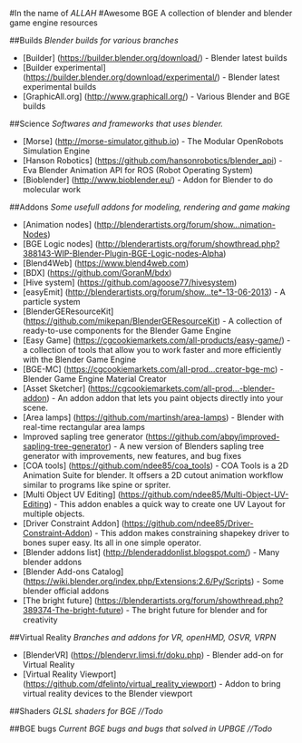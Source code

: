 #In the name of *ALLAH*
#Awesome BGE
A collection of blender and blender game engine resources


##Builds
*Blender builds for various branches*
- [Builder] (https://builder.blender.org/download/) - Blender latest builds
- [Builder experimental] (https://builder.blender.org/download/experimental/) - Blender latest experimental builds
- [GraphicAll.org] (http://www.graphicall.org/) - Various Blender and BGE builds


##Science
*Softwares and frameworks that uses blender.*
- [Morse] (http://morse-simulator.github.io) - The Modular OpenRobots Simulation Engine
- [Hanson Robotics] (https://github.com/hansonrobotics/blender_api) - Eva Blender Animation API for ROS (Robot Operating System)
- [Bioblender] (http://www.bioblender.eu/) - Addon for Blender to do molecular work


##Addons
*Some usefull addons for modeling, rendering and game making*
- [Animation nodes] (http://blenderartists.org/forum/show...nimation-Nodes)
- [BGE Logic nodes] (http://blenderartists.org/forum/showthread.php?388143-WIP-Blender-Plugin-BGE-Logic-nodes-Alpha)
- [Blend4Web] (https://www.blend4web.com)
- [BDX] (https://github.com/GoranM/bdx)
- [Hive system] (https://github.com/agoose77/hivesystem)
- [easyEmit] (http://blenderartists.org/forum/show...te*-13-06-2013) - A particle system
- [BlenderGEResourceKit] (https://github.com/mikepan/BlenderGEResourceKit) - A collection of ready-to-use components for the Blender Game Engine
- [Easy Game] (https://cgcookiemarkets.com/all-products/easy-game/) - a collection of tools that allow you to work faster and more efficiently with the Blender Game Engine
- [BGE-MC] (https://cgcookiemarkets.com/all-prod...creator-bge-mc) - Blender Game Engine Material Creator
- [Asset Sketcher] (https://cgcookiemarkets.com/all-prod...-blender-addon) - An addon addon that lets you paint objects directly into your scene.
- [Area lamps] (https://github.com/martinsh/area-lamps) - Blender with real-time rectangular area lamps
- Improved sapling tree generator (https://github.com/abpy/improved-sapling-tree-generator) - A new version of Blenders sapling tree generator with improvements, new features, and bug fixes
- [COA tools] (https://github.com/ndee85/coa_tools) - COA Tools is a 2D Animation Suite for blender. It offsers a 2D cutout animation workflow similar to programs like spine or spriter.
- [Multi Object UV Editing] (https://github.com/ndee85/Multi-Object-UV-Editing) - This addon enables a quick way to create one UV Layout for multiple objects.
- [Driver Constraint Addon] (https://github.com/ndee85/Driver-Constraint-Addon) - This addon makes constraining shapekey driver to bones super easy. Its all in one simple operator.
- [Blender addons list] (http://blenderaddonlist.blogspot.com/) - Many blender addons
- [Blender Add-ons Catalog] (https://wiki.blender.org/index.php/Extensions:2.6/Py/Scripts) - Some blender official addons
- [The bright future] (https://blenderartists.org/forum/showthread.php?389374-The-bright-future) - The bright future for blender and for creativity


##Virtual Reality
*Branches and addons for VR, openHMD, OSVR, VRPN*
- [BlenderVR] (https://blendervr.limsi.fr/doku.php) - Blender add-on for Virtual Reality
- [Virtual Reality Viewport] (https://github.com/dfelinto/virtual_reality_viewport) - Addon to bring virtual reality devices to the Blender viewport


##Shaders
*GLSL shaders for BGE*
*//Todo*


##BGE bugs
*Current BGE bugs and bugs that solved in UPBGE*
*//Todo*
